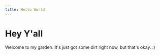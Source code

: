```yaml
---
title: Hello World
---
```


# Hey Y'all

Welcome to my garden. It's just got some dirt right now, but that's okay. :)

<!-- more -->

<script src="https://giscus.app/client.js"
        data-repo="chelsea-codes/chelsea-sunrise"
        data-repo-id="MDEwOlJlcG9zaXRvcnkzODk0MzIwMTA="
        data-category="Announcements"
        data-category-id="DIC_kwDOFzZCys4CYE60"
        data-mapping="title"
        data-strict="0"
        data-reactions-enabled="1"
        data-emit-metadata="0"
        data-input-position="top"
        data-theme="noborder_light"
        data-lang="en"
        data-loading="lazy"
        crossorigin="anonymous"
        async>
</script>